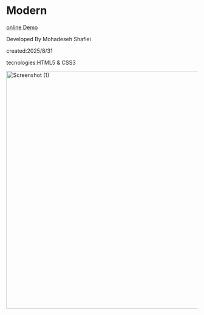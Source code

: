 # Modern

<a href="https://mohadesehshafieii.github.io/Avada-Modern/"> online Demo</a>

Developed By Mohadeseh Shafiei

created:2025/8/31

tecnologies:HTML5 & CSS3

<img width="1349" height="628" alt="Screenshot (1)" src="https://github.com/user-attachments/assets/1e464e09-3cc7-43da-9d62-5cbc93b44afe" />
